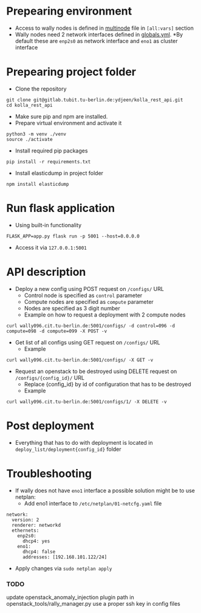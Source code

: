 # Prepearing environment
* Access to wally nodes is defined in [multinode](deployer_files/multinode) file in `[all:vars]` section
* Wally nodes need 2 network interfaces defined in [globals.yml](deployer_files/globals.yml). 
  *By default these are `enp2s0` as network interface and `eno1` as cluster interface

# Prepearing project folder
* Clone the repository

```
git clone git@gitlab.tubit.tu-berlin.de:ydjeen/kolla_rest_api.git
cd kolla_rest_api
```
* Make sure pip and npm are installed.
* Prepare virtual environment and activate it

```
python3 -m venv ./venv
source ./activate
```
* Install required pip packages

```
pip install -r requirements.txt
```
* Install elasticdump in project folder 

```
npm install elasticdump
```

# Run flask application

* Using built-in functionality

```
FLASK_APP=app.py flask run -p 5001 --host=0.0.0.0
```
* Access it via `127.0.0.1:5001`

# API description
* Deploy a new config using POST request on `/configs/` URL
  * Control node is specified as `control` parameter
  * Compute nodes are specified as `compute` parameter
  * Nodes are specified as 3 digit number
  * Example on how to request a deployment with 2 compute nodes

```
curl wally096.cit.tu-berlin.de:5001/configs/ -d control=096 -d compute=098 -d compute=099 -X POST -v
```
* Get list of all configs using GET request on `/configs/` URL
  * Example

```
curl wally096.cit.tu-berlin.de:5001/configs/ -X GET -v
```
* Request an openstack to be destroyed using DELETE request on `/configs/{config_id}/` URL
  * Replace {config_id} by id of configuration that has to be destroyed
  * Example

```
curl wally096.cit.tu-berlin.de:5001/configs/1/ -X DELETE -v
```

# Post deployment
* Everything that has to do with deployment is located in `deploy_list/deployment{config_id}` folder

# Troubleshooting

* If wally does not have `eno1` interface a possible solution might be to use netplan:
  * Add eno1 interface to `/etc/netplan/01-netcfg.yaml` file

```
network:
  version: 2
  renderer: networkd
  ethernets:
    enp2s0:
      dhcp4: yes
    eno1:
      dhcp4: false
      addresses: [192.168.101.122/24]
```
  * Apply changes via `sudo netplan apply`


### TODO
update openstack_anomaly_injection plugin path in openstack_tools/rally_manager.py
use a proper ssh key in config files